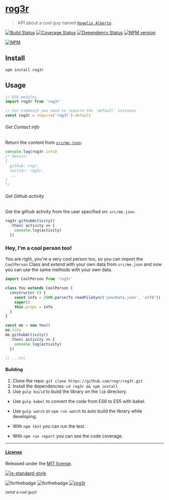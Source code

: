 # [rog3r](https://github.com/rogr/rog3r)
> API about a cool guy named [`Rogelio Alberto`](https://github.com/rogr).

[![Build Status](https://travis-ci.org/rogr/rog3r.svg?branch=master)](https://travis-ci.org/rogr/rog3r)
[![Coverage Status](https://coveralls.io/repos/github/rogr/rog3r/badge.svg?branch=master)](https://coveralls.io/github/rogr/rog3r?branch=master)
[![Dependency Status](https://david-dm.org/rogr/rog3r.svg)](https://david-dm.org/rogr/rog3r)
[![NPM version](https://img.shields.io/npm/v/rog3r.svg)](https://www.npmjs.org/package/rog3r)

[![NPM](https://nodei.co/npm/rog3r.png?downloads=true)](https://nodei.co/npm/rog3r/)


## Install
```
npm install rog3r
```

## Usage
```js
// ES6 modules
import rog3r from 'rog3r'

// For CommonJS you need to require the `default` instance
const rog3r = require('rog3r').default
```

###### Get Contact info
Return the content from [`src/me.json`](src/me.json):
```js
console.log(rog3r.info)
/* Return:
{
  github: rogr,
  twitter: rog3r,
  ...
}
*/
```

###### Get Github activity
Get the github activity from the user specified on: `src/me.json`.
```js
rog3r.githubActivity()
  .then( activity => {
    console.log(activity)
  })
```

### Hey, I'm a cool person too!
You are right, you're a very cool person too, so you can import the `CoolPerson` Class and extend with your own data from `src/me.json` and now you can use the same methods with your own data.

```js
import CoolPerson from 'rog3r'

class You extends CoolPerson {
  constructor () {
    const info = JSON.parse(fs.readFileSync('yourData.json', 'utf8'))
    super()
    this.props = info
  }
}

const me = new You()
me.info
me.githubActivity()
  .then( activity => {
    console.log(activity)
  })

// ...etc
```

#### Building
1. Clone the repo: `git clone https://github.com/rogr/rog3r.git`
2. Install the dependencies: `cd rog3r && npm install`
3. Use `gulp build` to build the library on the `lib` directory.
  - Use `gulp babel` to convert the code from ES6 to ES5 with babel.
  - Use `gulp watch` or `npm run watch` to auto build the library while developing.

- With `npm test` you can run the test.
- With `npm run report` you can see the code coverage.

---
#### [License](LICENSE)
Released under the [MIT license](LICENSE).

[![js-standard-style](https://cdn.rawgit.com/feross/standard/master/badge.svg)](https://github.com/feross/standard)

![forthebadge](http://forthebadge.com/images/badges/as-seen-on-tv.svg)
![forthebadge](http://forthebadge.com/images/badges/built-with-love.svg)
[![rog3r](http://i.imgur.com/sbIc3yU.png)](https://github.com/rogr)


<sub>_(what a cool guy!)_</sub>
